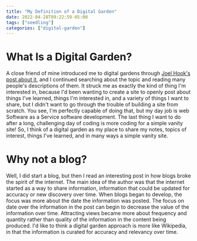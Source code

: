 ```yaml
---
title: "My Definition of a Digital Garden"
date: 2022-04-28T09:22:59-05:00
tags: ["seedling"]
categories: ["digital-garden"]
---
```

# What Is a Digital Garden?

A close friend of mine introduced me to digital gardens through [Joel Hook's post about it](), and I continued searching about the topic and reading many people's descriptions of them. It struck me as exactly the kind of thing I'm interested in, because I'd been wanting to create a site to openly post about things I've learned, things I'm interested in, and a variety of things I want to share, but I didn't want to go through the trouble of building a site from scratch. You see, I'm perfectly capable of doing that, but my day job is web Software as a Service software development. The last thing I want to do after a long, challenging day of coding is more coding for a simple vanity site! So, I think of a digital garden as my place to share my notes, topics of interest, things I've learned, and in many ways a simple vanity site.

# Why not a blog?

Well, I did start a blog, but then I read an interesting post in how blogs broke the spirit of the internet. The main idea of the author was that the internet started as a way to share information, information that could be updated for accuracy or new discovery over time. When blogs began to develop, the focus was more about the date the information was posted. The focus on date over the information in the post can begin to decrease the value of the information over time. Attracting views became more about frequency and quantity rather than quality of the information in the content being produced. I'd like to think a digital garden approach is more like Wikipedia, in that the information is curated for accuracy and relevancy over time.